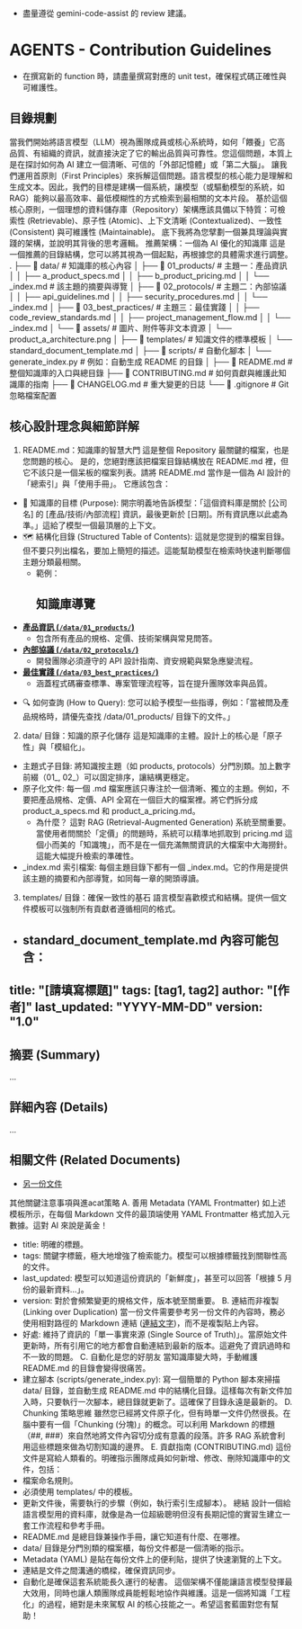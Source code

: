 - 盡量遵從 gemini-code-assist 的 review 建議。
# AGENTS - Contribution Guidelines

- 在撰寫新的 function 時，請盡量撰寫對應的 unit test，確保程式碼正確性與可維護性。

## 目錄規劃

當我們開始將語言模型（LLM）視為團隊成員或核心系統時，如何「餵養」它高品質、有組織的資訊，就直接決定了它的輸出品質與可靠性。您這個問題，本質上是在探討如何為 AI 建立一個清晰、可信的「外部記憶體」或「第二大腦」。
讓我們運用首原則（First Principles）來拆解這個問題。語言模型的核心能力是理解和生成文本。因此，我們的目標是建構一個系統，讓模型（或驅動模型的系統，如 RAG）能夠以最高效率、最低模糊性的方式檢索到最相關的文本片段。
基於這個核心原則，一個理想的資料儲存庫（Repository）架構應該具備以下特質：可檢索性 (Retrievable)、原子性 (Atomic)、上下文清晰 (Contextualized)、一致性 (Consistent) 與可維護性 (Maintainable)。
底下我將為您擘劃一個兼具理論與實踐的架構，並說明其背後的思考邏輯。
推薦架構：一個為 AI 優化的知識庫
這是一個推薦的目錄結構，您可以將其視為一個起點，再根據您的具體需求進行調整。
.
├── 📁 data/                      # 知識庫的核心內容
│   ├── 📁 01_products/           # 主題一：產品資訊
│   │   ├── a_product_specs.md
│   │   ├── b_product_pricing.md
│   │   └── _index.md             # 該主題的摘要與導覽
│   ├── 📁 02_protocols/          # 主題二：內部協議
│   │   ├── api_guidelines.md
│   │   ├── security_procedures.md
│   │   └── _index.md
│   ├── 📁 03_best_practices/     # 主題三：最佳實踐
│   │   ├── code_review_standards.md
│   │   ├── project_management_flow.md
│   │   └── _index.md
│   └── 📁 assets/                 # 圖片、附件等非文本資源
│       └── product_a_architecture.png
│
├── 📁 templates/                # 知識文件的標準模板
│   └── standard_document_template.md
│
├── 📁 scripts/                  # 自動化腳本
│   └── generate_index.py         # 例如：自動生成 README 的目錄
│
├── 📄 README.md                  # 整個知識庫的入口與總目錄
├── 📄 CONTRIBUTING.md           # 如何貢獻與維護此知識庫的指南
├── 📄 CHANGELOG.md              # 重大變更的日誌
└── 📄 .gitignore                # Git 忽略檔案配置

## 核心設計理念與細節詳解
1. README.md：知識庫的智慧大門
這是整個 Repository 最關鍵的檔案，也是您問題的核心。
是的，您絕對應該把檔案目錄結構放在 README.md 裡，但它不該只是一個呆板的檔案列表。請將 README.md 當作是一個為 AI 設計的「總索引」與「使用手冊」。
它應該包含：
 * 🎯 知識庫的目標 (Purpose): 開宗明義地告訴模型：「這個資料庫是關於 [公司名] 的 [產品/技術/內部流程] 資訊，最後更新於 [日期]。所有資訊應以此處為準。」這給了模型一個最頂層的上下文。
 * 🗺️ 結構化目錄 (Structured Table of Contents): 這就是您提到的檔案目錄。但不要只列出檔名，要加上簡短的描述。這能幫助模型在檢索時快速判斷哪個主題分類最相關。
   * 範例：
     ## 知識庫導覽

- **[產品資訊 (`/data/01_products/`)](./data/01_products/_index.md)**
  - 包含所有產品的規格、定價、技術架構與常見問答。
- **[內部協議 (`/data/02_protocols/`)](./data/02_protocols/_index.md)**
  - 開發團隊必須遵守的 API 設計指南、資安規範與緊急應變流程。
- **[最佳實踐 (`/data/03_best_practices/`)](./data/03_best_practices/_index.md)**
  - 涵蓋程式碼審查標準、專案管理流程等，旨在提升團隊效率與品質。

 * 🔍 如何查詢 (How to Query): 您可以給予模型一些指導，例如：「當被問及產品規格時，請優先查找 /data/01_products/ 目錄下的文件。」
2. data/ 目錄：知識的原子化儲存
這是知識庫的主體。設計上的核心是「原子性」與「模組化」。
 * 主題式子目錄: 將知識按主題（如 products, protocols）分門別類。加上數字前綴（01_, 02_）可以固定排序，讓結構更穩定。
 * 原子化文件: 每一個 .md 檔案應該只專注於一個清晰、獨立的主題。例如，不要把產品規格、定價、API 全寫在一個巨大的檔案裡。將它們拆分成 product_a_specs.md 和 product_a_pricing.md。
   * 為什麼？ 這對 RAG (Retrieval-Augmented Generation) 系統至關重要。當使用者問關於「定價」的問題時，系統可以精準地抓取到 pricing.md 這個小而美的「知識塊」，而不是在一個充滿無關資訊的大檔案中大海撈針。這能大幅提升檢索的準確性。
 * _index.md 索引檔案: 每個主題目錄下都有一個 _index.md。它的作用是提供該主題的摘要和內部導覽，如同每一章的開頭導讀。
3. templates/ 目錄：確保一致性的基石
語言模型喜歡模式和結構。提供一個文件模板可以強制所有貢獻者遵循相同的格式。
 * standard_document_template.md 內容可能包含：
   ---
title: "[請填寫標題]"
tags: [tag1, tag2]
author: "[作者]"
last_updated: "YYYY-MM-DD"
version: "1.0"
---

## 摘要 (Summary)
...

## 詳細內容 (Details)
...

## 相關文件 (Related Documents)
- [另一份文件](./path/to/another.md)

其他關鍵注意事項與進acat策略
A. 善用 Metadata (YAML Frontmatter)
如上述模板所示，在每個 Markdown 文件的最頂端使用 YAML Frontmatter 格式加入元數據。這對 AI 來說是黃金！
 * title: 明確的標題。
 * tags: 關鍵字標籤，極大地增強了檢索能力。模型可以根據標籤找到關聯性高的文件。
 * last_updated: 模型可以知道這份資訊的「新鮮度」，甚至可以回答「根據 5 月份的最新資料...」。
 * version: 對於會頻繁變更的規格文件，版本號至關重要。
B. 連結而非複製 (Linking over Duplication)
當一份文件需要參考另一份文件的內容時，務必使用相對路徑的 Markdown 連結 ([連結文字](./path/to/file.md))，而不是複製貼上內容。
 * 好處: 維持了資訊的「單一事實來源 (Single Source of Truth)」。當原始文件更新時，所有引用它的地方都會自動連結到最新的版本。這避免了資訊過時和不一致的問題。
C. 自動化是您的好朋友
當知識庫變大時，手動維護 README.md 的目錄會變得很痛苦。
 * 建立腳本 (scripts/generate_index.py): 寫一個簡單的 Python 腳本來掃描 data/ 目錄，並自動生成 README.md 中的結構化目錄。這樣每次有新文件加入時，只要執行一次腳本，總目錄就更新了。這確保了目錄永遠是最新的。
D. Chunking 策略思維
雖然您已經將文件原子化，但有時單一文件仍然很長。在腦中要有一個「Chunking (分塊)」的概念。可以利用 Markdown 的標題（##, ###）來自然地將文件內容切分成有意義的段落。許多 RAG 系統會利用這些標題來做為切割知識的邊界。
E. 貢獻指南 (CONTRIBUTING.md)
這份文件是寫給人類看的。明確指示團隊成員如何新增、修改、刪除知識庫中的文件，包括：
 * 檔案命名規則。
 * 必須使用 templates/ 中的模板。
 * 更新文件後，需要執行的步驟（例如，執行索引生成腳本）。
總結
設計一個給語言模型用的資料庫，就像是為一位超級聰明但沒有長期記憶的實習生建立一套工作流程和參考手冊。
 * README.md 是總目錄兼操作手冊，讓它知道有什麼、在哪裡。
 * data/ 目錄是分門別類的檔案櫃，每份文件都是一個清晰的指示。
 * Metadata (YAML) 是貼在每份文件上的便利貼，提供了快速瀏覽的上下文。
 * 連結是文件之間溝通的橋樑，確保資訊同步。
 * 自動化是確保這套系統能長久運行的秘書。
這個架構不僅能讓語言模型發揮最大效用，同時也讓人類團隊成員能輕鬆地協作與維護。這是一個將知識「工程化」的過程，絕對是未來駕馭 AI 的核心技能之一。希望這套藍圖對您有幫助！


